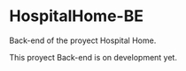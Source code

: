 # HospitalHome-BE
Back-end of the proyect Hospital Home.

This proyect Back-end is on development yet.
